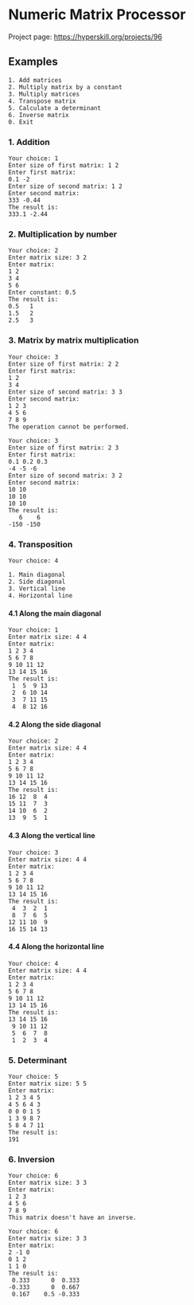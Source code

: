 # Numeric Matrix Processor

Project page: https://hyperskill.org/projects/96

## Examples

```
1. Add matrices
2. Multiply matrix by a constant
3. Multiply matrices
4. Transpose matrix
5. Calculate a determinant
6. Inverse matrix
0. Exit
```

### 1. Addition

```
Your choice: 1
Enter size of first matrix: 1 2
Enter first matrix:
0.1 -2
Enter size of second matrix: 1 2
Enter second matrix:
333 -0.44
The result is:
333.1 -2.44
```

### 2. Multiplication by number

```
Your choice: 2
Enter matrix size: 3 2
Enter matrix:
1 2
3 4
5 6
Enter constant: 0.5
The result is:
0.5   1
1.5   2
2.5   3
```

### 3. Matrix by matrix multiplication

```
Your choice: 3
Enter size of first matrix: 2 2
Enter first matrix:
1 2
3 4
Enter size of second matrix: 3 3
Enter second matrix:
1 2 3
4 5 6
7 8 9
The operation cannot be performed.
```

```
Your choice: 3
Enter size of first matrix: 2 3
Enter first matrix:
0.1 0.2 0.3
-4 -5 -6
Enter size of second matrix: 3 2
Enter second matrix:
10 10
10 10
10 10
The result is:
   6    6
-150 -150
```

### 4. Transposition

```
Your choice: 4

1. Main diagonal
2. Side diagonal
3. Vertical line
4. Horizontal line
```

#### 4.1 Along the main diagonal

```
Your choice: 1
Enter matrix size: 4 4
Enter matrix:
1 2 3 4
5 6 7 8
9 10 11 12
13 14 15 16
The result is:
 1  5  9 13
 2  6 10 14
 3  7 11 15
 4  8 12 16
```

#### 4.2 Along the side diagonal

```
Your choice: 2
Enter matrix size: 4 4
Enter matrix:
1 2 3 4
5 6 7 8
9 10 11 12
13 14 15 16
The result is:
16 12  8  4
15 11  7  3
14 10  6  2
13  9  5  1
```

#### 4.3 Along the vertical line

```
Your choice: 3
Enter matrix size: 4 4
Enter matrix:
1 2 3 4
5 6 7 8
9 10 11 12
13 14 15 16
The result is:
 4  3  2  1
 8  7  6  5
12 11 10  9
16 15 14 13
```

#### 4.4 Along the horizontal line

```
Your choice: 4
Enter matrix size: 4 4
Enter matrix:
1 2 3 4
5 6 7 8
9 10 11 12
13 14 15 16
The result is:
13 14 15 16
 9 10 11 12
 5  6  7  8
 1  2  3  4
```

### 5. Determinant

```
Your choice: 5
Enter matrix size: 5 5
Enter matrix:
1 2 3 4 5
4 5 6 4 3
0 0 0 1 5
1 3 9 8 7
5 8 4 7 11
The result is:
191
```

### 6. Inversion

```
Your choice: 6
Enter matrix size: 3 3
Enter matrix:
1 2 3
4 5 6
7 8 9
This matrix doesn't have an inverse.
```

```
Your choice: 6
Enter matrix size: 3 3
Enter matrix:
2 -1 0
0 1 2
1 1 0
The result is:
 0.333      0  0.333
-0.333      0  0.667
 0.167    0.5 -0.333
```
